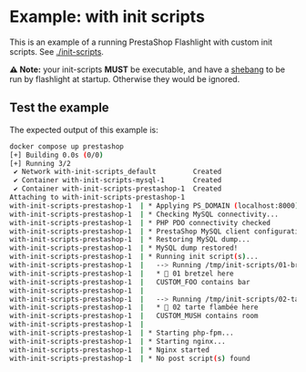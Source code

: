 # Example: with init scripts

This is an example of a running PrestaShop Flashlight with custom init scripts.
See [./init-scripts](./init-scripts).

**⚠️ Note:** your init-scripts **MUST** be executable, and have a [shebang](<https://en.wikipedia.org/wiki/Shebang_(Unix)>) to be run by flashlight at startup. Otherwise they would be ignored.

## Test the example

The expected output of this example is:

```sh
docker compose up prestashop
[+] Building 0.0s (0/0)
[+] Running 3/2
 ✔ Network with-init-scripts_default         Created                                                                                                                                                                                                           0.0s
 ✔ Container with-init-scripts-mysql-1       Created                                                                                                                                                                                                           0.0s
 ✔ Container with-init-scripts-prestashop-1  Created                                                                                                                                                                                                           0.1s
Attaching to with-init-scripts-prestashop-1
with-init-scripts-prestashop-1  | * Applying PS_DOMAIN (localhost:8000) to the dump...
with-init-scripts-prestashop-1  | * Checking MySQL connectivity...
with-init-scripts-prestashop-1  | * PHP PDO connectivity checked
with-init-scripts-prestashop-1  | * PrestaShop MySQL client configuration set
with-init-scripts-prestashop-1  | * Restoring MySQL dump...
with-init-scripts-prestashop-1  | * MySQL dump restored!
with-init-scripts-prestashop-1  | * Running init script(s)...
with-init-scripts-prestashop-1  |   --> Running /tmp/init-scripts/01-bretzel.sh...
with-init-scripts-prestashop-1  |   * 🥨 01 bretzel here
with-init-scripts-prestashop-1  |   CUSTOM_FOO contains bar
with-init-scripts-prestashop-1  |
with-init-scripts-prestashop-1  |   --> Running /tmp/init-scripts/02-tarte-flambee.sh...
with-init-scripts-prestashop-1  |   * 🍕 02 tarte flambée here
with-init-scripts-prestashop-1  |   CUSTOM_MUSH contains room
with-init-scripts-prestashop-1  |
with-init-scripts-prestashop-1  | * Starting php-fpm...
with-init-scripts-prestashop-1  | * Starting nginx...
with-init-scripts-prestashop-1  | * Nginx started
with-init-scripts-prestashop-1  | * No post script(s) found
```

